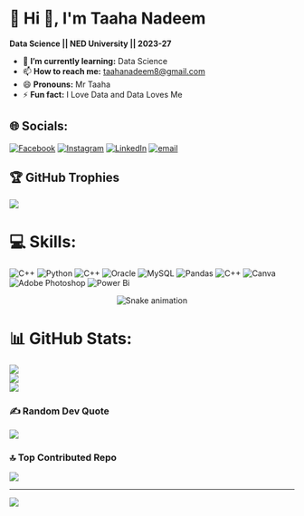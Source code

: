 # 💫 Hi 👋, I'm Taaha Nadeem
**Data Science || NED University || 2023-27**

- 🌱 **I’m currently learning:** Data Science
- 📫 **How to reach me:** taahanadeem8@gmail.com
- 😄 **Pronouns:** Mr Taaha
- ⚡ **Fun fact:** I Love Data and Data Loves Me


## 🌐 Socials:
[![Facebook](https://img.shields.io/badge/Facebook-%231877F2.svg?logo=Facebook&logoColor=white)](https://facebook.com/https://www.facebook.com/share/19HJcR3zoD/) [![Instagram](https://img.shields.io/badge/Instagram-%23E4405F.svg?logo=Instagram&logoColor=white)](https://instagram.com/_taciturn_taaha_) [![LinkedIn](https://img.shields.io/badge/LinkedIn-%230077B5.svg?logo=linkedin&logoColor=white)](https://linkedin.com/in/www.linkedin.com/in/taaha-nadeem-097b462bb) [![email](https://img.shields.io/badge/Email-D14836?logo=gmail&logoColor=white)](mailto:taahanadeem8@gmail.com) 

## 🏆 GitHub Trophies
![](https://github-profile-trophy.vercel.app/?username=taaha12357&theme=radical&no-frame=false&no-bg=true&margin-w=4)

# 💻 Skills:
![C++](https://img.shields.io/badge/c++-%2300599C.svg?style=for-the-badge&logo=c%2B%2B&logoColor=white) ![Python](https://img.shields.io/badge/python-3670A0?style=for-the-badge&logo=python&logoColor=ffdd54) ![C++](https://img.shields.io/badge/c++-%2300599C.svg?style=for-the-badge&logo=c%2B%2B&logoColor=white) ![Oracle](https://img.shields.io/badge/Oracle-F80000?style=for-the-badge&logo=oracle&logoColor=white) ![MySQL](https://img.shields.io/badge/mysql-4479A1.svg?style=for-the-badge&logo=mysql&logoColor=white) ![Pandas](https://img.shields.io/badge/pandas-%23150458.svg?style=for-the-badge&logo=pandas&logoColor=white) ![C++](https://img.shields.io/badge/c++-%2300599C.svg?style=for-the-badge&logo=c%2B%2B&logoColor=white) ![Canva](https://img.shields.io/badge/Canva-%2300C4CC.svg?style=for-the-badge&logo=Canva&logoColor=white) ![Adobe Photoshop](https://img.shields.io/badge/adobe%20photoshop-%2331A8FF.svg?style=for-the-badge&logo=adobe%20photoshop&logoColor=white) ![Power Bi](https://img.shields.io/badge/power_bi-F2C811?style=for-the-badge&logo=powerbi&logoColor=black)
<!-- Snake Game Repo View -->

<div align="center">
  <img src="https://profile-readme-generator.com/assets/snake.svg" alt="Snake animation" />
</div>

# 📊 GitHub Stats:
![](https://github-readme-stats.vercel.app/api?username=taaha12357&theme=dark&hide_border=false&include_all_commits=false&count_private=false)<br/>
![](https://nirzak-streak-stats.vercel.app/?user=taaha12357&theme=dark&hide_border=false)<br/>
![](https://github-readme-stats.vercel.app/api/top-langs/?username=taaha12357&theme=dark&hide_border=false&include_all_commits=false&count_private=false&layout=compact)


### ✍️ Random Dev Quote
![](https://quotes-github-readme.vercel.app/api?type=horizontal&theme=radical)

### 🔝 Top Contributed Repo
![](https://github-contributor-stats.vercel.app/api?username=taaha12357&limit=5&theme=dark&combine_all_yearly_contributions=true)

---
[![](https://visitcount.itsvg.in/api?id=taaha12357&icon=0&color=0)](https://visitcount.itsvg.in)

<!-- Proudly created with GPRM ( https://gprm.itsvg.in ) -->
